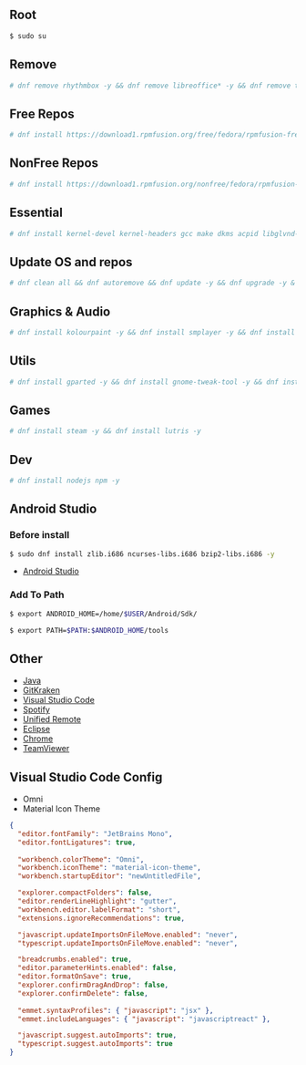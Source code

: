 ## Root
```sh
$ sudo su
```

## Remove
```sh
# dnf remove rhythmbox -y && dnf remove libreoffice* -y && dnf remove totem -y && dnf remove cheese -y && dnf remove gnome-maps -y && dnf remove gnome-contacts -y && dnf remove gnome-weather -y && dnf remove gnome-boxes -y
```

## Free Repos
```sh 
# dnf install https://download1.rpmfusion.org/free/fedora/rpmfusion-free-release-$(rpm -E %fedora).noarch.rpm -y
```
## NonFree Repos
```sh
# dnf install https://download1.rpmfusion.org/nonfree/fedora/rpmfusion-nonfree-release-$(rpm -E %fedora).noarch.rpm -y
```
## Essential

```sh
# dnf install kernel-devel kernel-headers gcc make dkms acpid libglvnd-glx libglvnd-opengl libglvnd-devel pkgconfig -y
```

## Update OS and repos
```sh
# dnf clean all && dnf autoremove && dnf update -y && dnf upgrade -y & reboot
```

## Graphics & Audio
```sh
# dnf install kolourpaint -y && dnf install smplayer -y && dnf install audacity -y && dnf install inkscape -y && dnf install gimp -y
```

## Utils
```sh
# dnf install gparted -y && dnf install gnome-tweak-tool -y && dnf install alacarte -y && dnf install transmission -y && dnf install telegram -y 
```

## Games
```sh
# dnf install steam -y && dnf install lutris -y
```

## Dev
```sh
# dnf install nodejs npm -y
```

## Android Studio 

### Before install
```sh
$ sudo dnf install zlib.i686 ncurses-libs.i686 bzip2-libs.i686 -y
```

- [Android Studio](https://developer.android.com/studio/install#linux)


### Add To Path
```sh
$ export ANDROID_HOME=/home/$USER/Android/Sdk/
```
```sh
$ export PATH=$PATH:$ANDROID_HOME/tools
```

## Other

- [Java](https://docs.fedoraproject.org/en-US/quick-docs/installing-java)
- [GitKraken](https://www.gitkraken.com/download/linux-rpm)
- [Visual Studio Code](https://code.visualstudio.com)
- [Spotify](https://docs.fedoraproject.org/en-US/quick-docs/installing-spotify)
- [Unified Remote](https://www.unifiedremote.com/download/other#linux)
- [Eclipse](https://www.eclipse.org/downloads)
- [Chrome](https://www.google.com/chrome/?platform=linux)
- [TeamViewer](https://www.teamviewer.com/pt-br/download/linux/)

## Visual Studio Code Config

- Omni
- Material Icon Theme

```json
{
  "editor.fontFamily": "JetBrains Mono",
  "editor.fontLigatures": true,
  
  "workbench.colorTheme": "Omni",
  "workbench.iconTheme": "material-icon-theme",
  "workbench.startupEditor": "newUntitledFile",

  "explorer.compactFolders": false,
  "editor.renderLineHighlight": "gutter",
  "workbench.editor.labelFormat": "short",
  "extensions.ignoreRecommendations": true,

  "javascript.updateImportsOnFileMove.enabled": "never",
  "typescript.updateImportsOnFileMove.enabled": "never",

  "breadcrumbs.enabled": true,
  "editor.parameterHints.enabled": false,
  "editor.formatOnSave": true,
  "explorer.confirmDragAndDrop": false,
  "explorer.confirmDelete": false,
  
  "emmet.syntaxProfiles": { "javascript": "jsx" },
  "emmet.includeLanguages": { "javascript": "javascriptreact" },

  "javascript.suggest.autoImports": true,
  "typescript.suggest.autoImports": true
}
```

